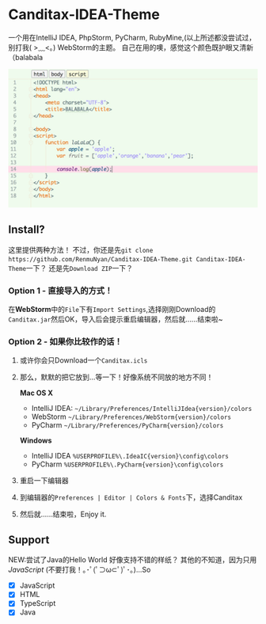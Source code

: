 # Canditax-IDEA-Theme
一个用在IntelliJ IDEA, PhpStorm, PyCharm, RubyMine,(以上所述都没尝试过，别打我( >﹏<。) WebStorm的主题。
自己在用的噢，感觉这个颜色既护眼又清新（balabala

![](./screenshots.png)

## Install?
这里提供两种方法！
不过，你还是先`git clone https://github.com/RenmuNyan/Canditax-IDEA-Theme.git Canditax-IDEA-Theme`一下？
还是先`Download ZIP`一下？

### Option 1 - 直接导入的方式！
在**WebStorm**中的`File`下有`Import Settings`,选择刚刚Download的`Canditax.jar`然后OK，导入后会提示重启编辑器，然后就……结束啦~

### Option 2 - 如果你比较作的话！
1.  或许你会只Download一个`Canditax.icls`
2.  那么，默默的把它放到...等一下！好像系统不同放的地方不同！

    **Mac OS X**

    * IntelliJ IDEA: `~/Library/Preferences/IntelliJIdea{version}/colors`
    * WebStorm `~/Library/Preferences/WebStorm{version}/colors`
    * PyCharm `~/Library/Preferences/PyCharm{version}/colors`

    **Windows**
    * IntelliJ IDEA `%USERPROFILE%\.IdeaIC{version}\config\colors` 
    * PyCharm `%USERPROFILE%\.PyCharm{version}\config\colors`

3.  重启一下编辑器
4.  到编辑器的`Preferences | Editor | Colors & Fonts`下，选择Canditax
5.  然后就……结束啦，Enjoy it.

## Support
NEW:尝试了Java的Hello World 好像支持不错的样纸？
其他的不知道，因为只用*JavaScript* (不要打我！｡･ﾟ(ﾟ⊃ω⊂ﾟ)ﾟ･｡)...So
- [x] JavaScript
- [x] HTML
- [x] TypeScript
- [x] Java
